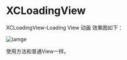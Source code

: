 # XCLoadingView
XCLoadingView-Loading View 动画
效果图如下：


![iamge](https://raw.githubusercontent.com/jczmdeveloper/XCLoadingView/master/screenshots/01.gif)


使用方法和普通View一样。
